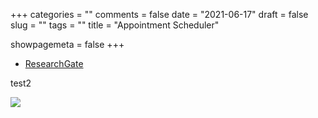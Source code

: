 +++
categories = ""
comments = false
date = "2021-06-17"
draft = false
slug = ""
tags = ""
title = "Appointment Scheduler"

showpagemeta = false
+++

* [ResearchGate](https://www.researchgate.net/profile/Cynthia_Siew)  

test2  

![](/img/example.svg)  

